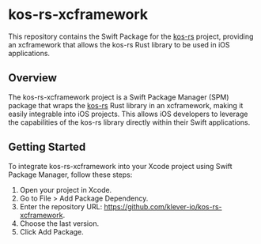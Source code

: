 # kos-rs-xcframework

This repository contains the Swift Package for the [kos-rs](https://github.com/klever-io/kos-rs) project, providing an xcframework that allows the kos-rs Rust library to be used in iOS applications.

## Overview

The kos-rs-xcframework project is a Swift Package Manager (SPM) package that wraps the [kos-rs](https://github.com/klever-io/kos-rs) Rust library in an xcframework, making it easily integrable into iOS projects. This allows iOS developers to leverage the capabilities of the kos-rs library directly within their Swift applications.

## Getting Started

To integrate kos-rs-xcframework into your Xcode project using Swift Package Manager, follow these steps:

1.	Open your project in Xcode.
2.	Go to File > Add Package Dependency.
3.	Enter the repository URL: https://github.com/klever-io/kos-rs-xcframework.
4.	Choose the last version.
5.	Click Add Package.
